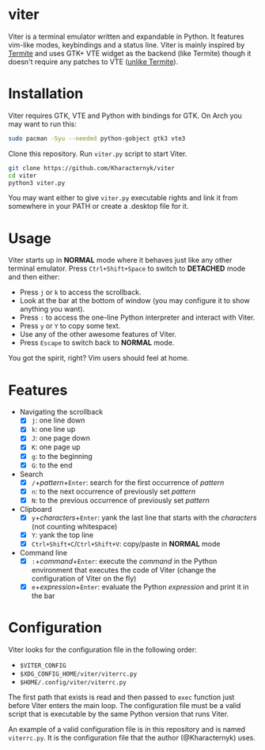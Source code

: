 # viter
Viter is a terminal emulator written and expandable in Python. It features vim-like modes, keybindings and a status line. Viter is mainly inspired by [Termite](https://github.com/thestinger/termite) and uses GTK+ VTE widget as the backend (like Termite) though it doesn't require any patches to VTE ([unlike Termite](https://github.com/thestinger/termite#dependencies)).

# Installation
Viter requires GTK, VTE and Python with bindings for GTK. On Arch you may want to run this:
```bash
sudo pacman -Syu --needed python-gobject gtk3 vte3
```
Clone this repository. Run `viter.py` script to start Viter.
```bash
git clone https://github.com/Kharacternyk/viter
cd viter
python3 viter.py
```
You may want either to give `viter.py` executable rights and link it from somewhere in your PATH or create a .desktop file for it.

# Usage
Viter starts up in **NORMAL** mode where it behaves just like any other terminal emulator. Press `Ctrl+Shift+Space` to switch to **DETACHED** mode and then either:
- Press `j` or `k` to access the scrollback.
- Look at the bar at the bottom of window (you may configure it to show anything you want).
- Press `:` to access the one-line Python interpreter and interact with Viter.
- Press `y` or `Y` to copy some text.
- Use any of the other awesome features of Viter.
- Press `Escape` to switch back to **NORMAL** mode.

You got the spirit, right? Vim users should feel at home.

# Features
- Navigating the scrollback
    - [x] `j`: one line down
    - [x] `k`: one line up
    - [x] `J`: one page down
    - [x] `K`: one page up
    - [x] `g`: to the beginning
    - [x] `G`: to the end
- Search
    - [x] `/`+_pattern_+`Enter`: search for the first occurrence of _pattern_
    - [x] `n`: to the next occurrence of previously set _pattern_
    - [x] `N`: to the previous occurrence of previously set _pattern_
- Clipboard
    - [x] `y`+_characters_+`Enter`: yank the last line that starts with the _characters_ (not counting whitespace)
    - [x] `Y`: yank the top line
    - [x] `Ctrl+Shift+C`/`Ctrl+Shift+V`: copy/paste in **NORMAL** mode
- Command line
    - [x] `:`+_command_+`Enter`: execute the _command_ in the Python environment that executes the code of Viter (change the configuration of Viter on the fly)
    - [x] `e`+_expression_+`Enter`: evaluate the Python _expression_ and print it in the bar

# Configuration
Viter looks for the configuration file in the following order:
- `$VITER_CONFIG`
- `$XDG_CONFIG_HOME/viter/viterrc.py`
- `$HOME/.config/viter/viterrc.py`

The first path that exists is read and then passed to `exec` function just before Viter enters the main loop. The configuration file must be a valid script that is executable by the same Python version that runs Viter.

An example of a valid configuration file is in this repository and is named `viterrc.py`. It is the configuration file that the author (@Kharacternyk) uses.
